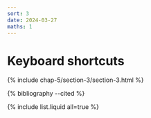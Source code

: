 ```yaml
---
sort: 3
date: 2024-03-27
maths: 1
---
```


# Keyboard shortcuts

{% include chap-5/section-3/section-3.html %}

{% bibliography --cited %}

{% include list.liquid all=true %}
